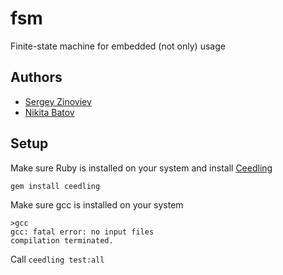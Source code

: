 # fsm
Finite-state machine for embedded (not only) usage

## Authors
* [Sergey Zinoviev](https://github.com/SVZinoviev)
* [Nikita Batov](https://github.com/Batov)

## Setup
Make sure Ruby is installed on your system and install [Ceedling](https://github.com/ThrowTheSwitch/Ceedling)
```
gem install ceedling
```

Make sure gcc is installed on your system
```
>gcc
gcc: fatal error: no input files
compilation terminated.
```

Call `ceedling test:all`
